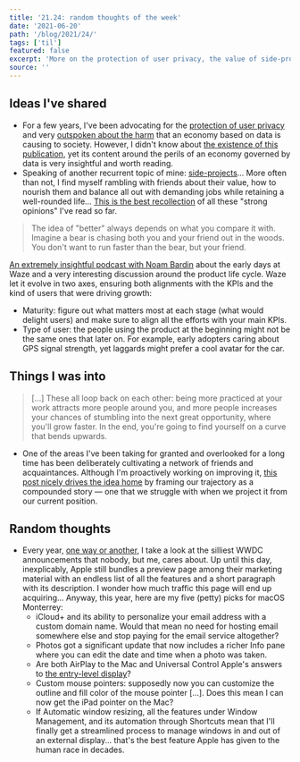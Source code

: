 ```yaml
---
title: '21.24: random thoughts of the week'
date: '2021-06-20'
path: '/blog/2021/24/'
tags: ['til']
featured: false
excerpt: 'More on the protection of user privacy, the value of side-projects, and the art of cultivating and nurturing relationships.'
source: ''
---
```


## Ideas I've shared

- For a few years, I've been advocating for the [protection of user privacy](https://www.safareig.fm/bugada/no-ens-escolten) and very [outspoken about the harm](/blog/2019/attention-deprived) that an economy based on data is causing to society. However, I didn't know about [the existence of this publication](https://thereboot.com/why-we-should-end-the-data-economy/), yet its content around the perils of an economy governed by data is very insightful and worth reading.
- Speaking of another recurrent topic of mine: [side-projects](/blog/2020/safareig)… More often than not, I find myself rambling with friends about their value, how to nourish them and balance all out with demanding jobs while retaining a well-rounded life… [This is the best recollection](https://www.swyx.io/part-time-creator-manifesto/) of all these "strong opinions" I've read so far.

> The idea of "better" always depends on what you compare it with. Imagine a bear is chasing both you and your friend out in the woods. You don't want to run faster than the bear, but your friend.

[An extremely insightful podcast with Noam Bardin](https://www.nfx.com/post/the-insider-story-of-waze/) about the early days at Waze and a very interesting discussion around the product life cycle. Waze let it evolve in two axes, ensuring both alignments with the KPIs and the kind of users that were driving growth:

- Maturity: figure out what matters most at each stage (what would delight users) and make sure to align all the efforts with your main KPIs.
- Type of user: the people using the product at the beginning might not be the same ones that later on. For example, early adopters caring about GPS signal strength, yet laggards might prefer a cool avatar for the car.

## Things I was into

> […] These all loop back on each other: being more practiced at your work attracts more people around you, and more people increases your chances of stumbling into the next great opportunity, where you'll grow faster. In the end, you're going to find yourself on a curve that bends upwards.

- One of the areas I've been taking for granted and overlooked for a long time has been deliberately cultivating a network of friends and acquaintances. Although I'm proactively working on improving it, [this post nicely drives the idea home](https://thesephist.com/posts/commit/) by framing our trajectory as a compounded story — one that we struggle with when we project it from our current position.

## Random thoughts

- Every year, [one way or another](https://www.radiolanza.com/episodes/especial-apple-wwdc-2019), I take a look at the silliest WWDC announcements that nobody, but me, cares about. Up until this day, inexplicably, Apple still bundles a preview page among their marketing material with an endless list of all the features and a short paragraph with its description. I wonder how much traffic this page will end up acquiring... Anyway, this year, here are my five (petty) picks for macOS Monterrey:
  - iCloud+ and its ability to personalize your email address with a custom domain name. Would that mean no need for hosting email somewhere else and stop paying for the email service altogether?
  - Photos got a significant update that now includes a richer Info pane where you can edit the date and time when a photo was taken.
  - Are both AirPlay to the Mac and Universal Control Apple's answers to [the entry-level display](/blog/2021/16)?
  - Custom mouse pointers: supposedly now you can customize the outline and fill color of the mouse pointer [...]. Does this mean I can now get the iPad pointer on the Mac?
  - If Automatic window resizing, all the features under Window Management, and its automation through Shortcuts mean that I'll finally get a streamlined process to manage windows in and out of an external display... that's the best feature Apple has given to the human race in decades.
